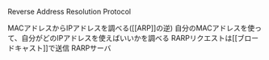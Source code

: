  Reverse Address Resolution Protocol
 
 MACアドレスからIPアドレスを調べる([[ARP]]の逆)
 自分のMACアドレスを使って、自分がどのIPアドレスを使えばいいかを調べる
 RARPリクエストは[[ブロードキャスト]]で送信
 RARPサーバ